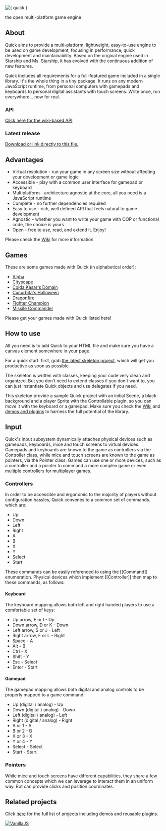 ![{ quick }](http://quick-developers.github.io/quick/logo.png)

the open multi-platform game engine

## About
Quick aims to provide a multi-platform, lightweight, easy-to-use engine to be used on game development, focusing in performance, quick development and maintainability. Based on the original engine used in Starship and Ms. Starship, it has evolved with the continuous addition of new features.

Quick includes all requirements for a full-featured game included in a single library. It's the whole thing in a tiny package. It runs on any modern JavaScript runtime, from personal computers with gamepads and keyboards to personal digital assistants with touch screens. Write once, run everywhere... now for real.

### API
[Click here for the wiki-based API](https://github.com/quick-developers/quick/wiki)

### Latest release
[Download or link directly to this file.](https://cdn.rawgit.com/quick-developers/quick/v6.0.2/quick.js)

## Advantages
  * Virtual resolution - run your game in any screen size without affecting your development or game logic
  * Accessible - play with a common user interface for gamepad or keyboard
  * Multiplatform - architecture agnostic at the core, all you need is a JavaScript runtime
  * Complete - no further dependencies required
  * Easy to use - rich, well defined API that feels natural to game development
  * Agnostic - whether you want to write your game with OOP or functional code, the choice is yours
  * Open - free to use, read, and extend it. Enjoy!

Please check the [Wiki](https://github.com/quick-developers/quick/wiki) for more information.

## Games
These are some games made with Quick (in alphabetical order):
  * [Alpha](http://diogoschneider.github.io/games/alpha/)
  * [Cityscape](https://www.kongregate.com/games/diogoschneider/cityscape/)
  * [Colda Kasar's Domain](http://coldmass.com.br/coldakasar/)
  * [Cucurbita's Halloween](http://www.kongregate.com/games/bbastudios/cucurbitas-halloween)
  * [Dragonfire](http://staudt.github.io/dragonfire/)
  * [Fighter Champion](https://rawgit.com/csfeijo/fighter-champion/master/index.html)
  * [Missile Commander](http://staudt.github.io/missile-commander/)

Please get your games made with Quick listed here!

## How to use
All you need is to add Quick to your HTML file and make sure you have a canvas element somewhere in your page.

For a quick start: first, grab [the latest skeleton project](https://github.com/quick-developers/quick-skel), which will get you productive as soon as possible.

The skeleton is written with classes, keeping your code very clean and organized. But you don't need to extend classes if you don't want to, you can just instantiate Quick objects and use delegates if you need.

This skeleton provide a sample Quick project with an initial Scene, a black background and a player Sprite with the Controllable plugin, so you can move it with the keyboard or a gamepad. Make sure you check the [Wiki](https://github.com/quick-developers/quick/wiki) and [demos and plugins](https://github.com/quick-developers) to harness the full potential of the library.

## Input
Quick's input subsystem dynamically attaches physical devices such as gamepads, keyboards, mice and touch screens to virtual devices. Gamepads and keyboards are known to the game as controllers via the Controller class, while mice and touch screens are known to the game as pointers, via the Pointer class. Games can use one or more devices, such as a controller and a pointer to command a more complex game or even multiple controllers for multiplayer games.

### Controllers
In order to be accessible and ergonomic to the majority of players without configuration hassles, Quick convenes to a common set of commands. which are:
  * Up
  * Down
  * Left
  * Right
  * A
  * B
  * X
  * Y
  * Select
  * Start

These commands can be easily referenced to using the [[Command]] enumeration. Physical devices which implement [[Controller]] then map to these commands, as follows:

#### Keyboard
The keyboard mapping allows both left and right handed players to use a comfortable set of keys:
  * Up arrow, E or I - Up
  * Down arrow, D or K - Down
  * Left arrow, S or J - Left
  * Right arrow, F or L - Right
  * Space - A
  * Alt - B
  * Ctrl - X
  * Shift - Y
  * Esc - Select
  * Enter - Start

#### Gamepad
The gamepad mapping allows both digital and analog controls to be properly mapped to a game command:
  * Up (digital / analog) - Up
  * Down (digital / analog) - Down
  * Left (digital / analog) - Left
  * Right (digital / analog) - Right
  * A or 1 - A
  * B or 2 - B
  * X or 3 - X
  * Y or 4 - Y
  * Select - Select
  * Start - Start

### Pointers
While mice and touch screens have different capabilities, they share a few common concepts which we can leverage to interact them in an uniform way. Bot can provide clicks and position coordinates.

## Related projects
Click [here](https://github.com/quick-developers) for the full list of projects including demos and reusable plugins.

[![VanillaJS](http://vanilla-js.com/assets/button.png)](http://vanilla-js.com)
